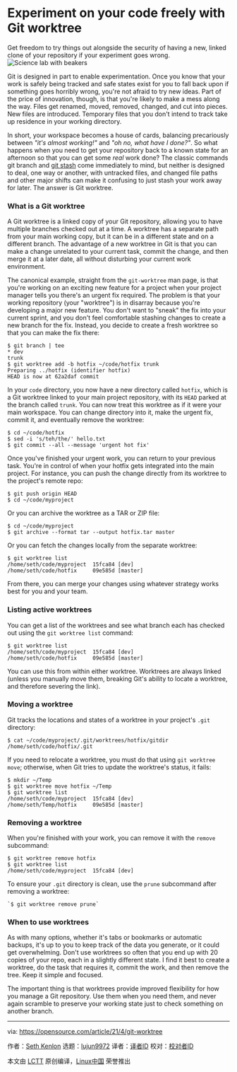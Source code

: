 [#]: subject: (Experiment on your code freely with Git worktree)
[#]: via: (https://opensource.com/article/21/4/git-worktree)
[#]: author: (Seth Kenlon https://opensource.com/users/seth)
[#]: collector: (lujun9972)
[#]: translator: (wxy)
[#]: reviewer: ( )
[#]: publisher: ( )
[#]: url: ( )

Experiment on your code freely with Git worktree
======
Get freedom to try things out alongside the security of having a new,
linked clone of your repository if your experiment goes wrong.
![Science lab with beakers][1]

Git is designed in part to enable experimentation. Once you know that your work is safely being tracked and safe states exist for you to fall back upon if something goes horribly wrong, you're not afraid to try new ideas. Part of the price of innovation, though, is that you're likely to make a mess along the way. Files get renamed, moved, removed, changed, and cut into pieces. New files are introduced. Temporary files that you don't intend to track take up residence in your working directory.

In short, your workspace becomes a house of cards, balancing precariously between _"it's almost working!"_ and _"oh no, what have I done?"_. So what happens when you need to get your repository back to a known state for an afternoon so that you can get some _real_ work done? The classic commands git branch and [git stash][2] come immediately to mind, but neither is designed to deal, one way or another, with untracked files, and changed file paths and other major shifts can make it confusing to just stash your work away for later. The answer is Git worktree.

### What is a Git worktree

A Git worktree is a linked copy of your Git repository, allowing you to have multiple branches checked out at a time. A worktree has a separate path from your main working copy, but it can be in a different state and on a different branch. The advantage of a new worktree in Git is that you can make a change unrelated to your current task, commit the change, and then merge it at a later date, all without disturbing your current work environment.

The canonical example, straight from the `git-worktree` man page, is that you're working on an exciting new feature for a project when your project manager tells you there's an urgent fix required. The problem is that your working repository (your "worktree") is in disarray because you're developing a major new feature. You don't want to "sneak" the fix into your current sprint, and you don't feel comfortable stashing changes to create a new branch for the fix. Instead, you decide to create a fresh worktree so that you can make the fix there:


```
$ git branch | tee
* dev
trunk
$ git worktree add -b hotfix ~/code/hotfix trunk
Preparing ../hotfix (identifier hotfix)
HEAD is now at 62a2daf commit
```

In your `code` directory, you now have a new directory called `hotfix`, which is a Git worktree linked to your main project repository, with its `HEAD` parked at the branch called `trunk`. You can now treat this worktree as if it were your main workspace. You can change directory into it, make the urgent fix, commit it, and eventually remove the worktree:


```
$ cd ~/code/hotfix
$ sed -i 's/teh/the/' hello.txt
$ git commit --all --message 'urgent hot fix'
```

Once you've finished your urgent work, you can return to your previous task. You're in control of when your hotfix gets integrated into the main project. For instance, you can push the change directly from its worktree to the project's remote repo:


```
$ git push origin HEAD
$ cd ~/code/myproject
```

Or you can archive the worktree as a TAR or ZIP file:


```
$ cd ~/code/myproject
$ git archive --format tar --output hotfix.tar master
```

Or you can fetch the changes locally from the separate worktree:


```
$ git worktree list
/home/seth/code/myproject  15fca84 [dev]
/home/seth/code/hotfix     09e585d [master]
```

From there, you can merge your changes using whatever strategy works best for you and your team.

### Listing active worktrees

You can get a list of the worktrees and see what branch each has checked out using the `git worktree list` command:


```
$ git worktree list
/home/seth/code/myproject  15fca84 [dev]
/home/seth/code/hotfix     09e585d [master]
```

You can use this from within either worktree. Worktrees are always linked (unless you manually move them, breaking Git's ability to locate a worktree, and therefore severing the link).

### Moving a worktree

Git tracks the locations and states of a worktree in your project's `.git` directory:


```
$ cat ~/code/myproject/.git/worktrees/hotfix/gitdir
/home/seth/code/hotfix/.git
```

If you need to relocate a worktree, you must do that using `git worktree move`; otherwise, when Git tries to update the worktree's status, it fails:


```
$ mkdir ~/Temp
$ git worktree move hotfix ~/Temp
$ git worktree list
/home/seth/code/myproject  15fca84 [dev]
/home/seth/Temp/hotfix     09e585d [master]
```

### Removing a worktree

When you're finished with your work, you can remove it with the `remove` subcommand:


```
$ git worktree remove hotfix
$ git worktree list
/home/seth/code/myproject  15fca84 [dev]
```

To ensure your `.git` directory is clean, use the `prune` subcommand after removing a worktree:


```
`$ git worktree remove prune`
```

### When to use worktrees

As with many options, whether it's tabs or bookmarks or automatic backups, it's up to you to keep track of the data you generate, or it could get overwhelming. Don't use worktrees so often that you end up with 20 copies of your repo, each in a slightly different state. I find it best to create a worktree, do the task that requires it, commit the work, and then remove the tree. Keep it simple and focused.

The important thing is that worktrees provide improved flexibility for how you manage a Git repository. Use them when you need them, and never again scramble to preserve your working state just to check something on another branch.

--------------------------------------------------------------------------------

via: https://opensource.com/article/21/4/git-worktree

作者：[Seth Kenlon][a]
选题：[lujun9972][b]
译者：[译者ID](https://github.com/译者ID)
校对：[校对者ID](https://github.com/校对者ID)

本文由 [LCTT](https://github.com/LCTT/TranslateProject) 原创编译，[Linux中国](https://linux.cn/) 荣誉推出

[a]: https://opensource.com/users/seth
[b]: https://github.com/lujun9972
[1]: https://opensource.com/sites/default/files/styles/image-full-size/public/lead-images/science_experiment_beaker_lab.png?itok=plKWRhlU (Science lab with beakers)
[2]: https://opensource.com/article/21/4/git-stash
